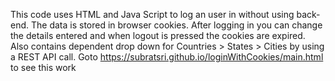 This code uses HTML and Java Script to log an user in without using back-end. The data is stored in browser cookies. After logging in you can change the details entered and when logout is pressed the cookies are expired.
Also contains dependent drop down for Countries > States > Cities by using a REST API call. 
Goto https://subratsri.github.io/loginWithCookies/main.html to see this work
